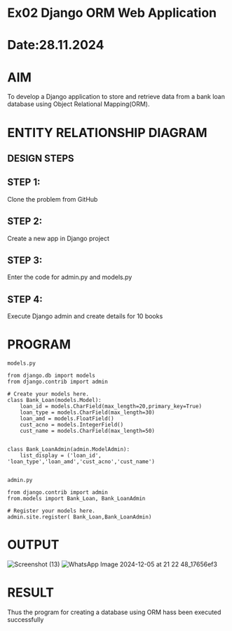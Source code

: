 # Ex02 Django ORM Web Application
# Date:28.11.2024
# AIM
To develop a Django application to store and retrieve data from a bank loan database using Object Relational Mapping(ORM).

# ENTITY RELATIONSHIP DIAGRAM
## DESIGN STEPS
## STEP 1:
Clone the problem from GitHub

## STEP 2:
Create a new app in Django project

## STEP 3:
Enter the code for admin.py and models.py

## STEP 4:
Execute Django admin and create details for 10 books

# PROGRAM
```
models.py

from django.db import models
from django.contrib import admin

# Create your models here.
class Bank_Loan(models.Model):
    loan_id = models.CharField(max_length=20,primary_key=True)
    loan_type = models.CharField(max_length=30)
    loan_amd = models.FloatField()
    cust_acno = models.IntegerField()
    cust_name = models.CharField(max_length=50)


class Bank_LoanAdmin(admin.ModelAdmin):
    list_display = ('loan_id', 'loan_type','loan_amd','cust_acno','cust_name')


admin.py

from django.contrib import admin
from.models import Bank_Loan, Bank_LoanAdmin

# Register your models here.
admin.site.register( Bank_Loan,Bank_LoanAdmin)
```
# OUTPUT
![Screenshot (13)](https://github.com/user-attachments/assets/963e637e-62d7-4076-8386-53b9acbaf724)
![WhatsApp Image 2024-12-05 at 21 22 48_17656ef3](https://github.com/user-attachments/assets/b5aecca1-cd86-4461-afc5-99aea77aca32)



# RESULT
Thus the program for creating a database using ORM hass been executed successfully
